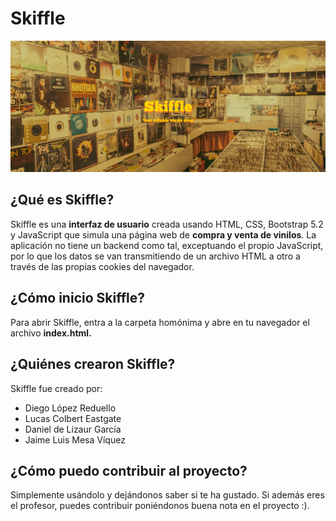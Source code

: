 # Skiffle
![Imagen de Skiffle](https://github.com/Ravenrex10/InterfacesGrupoD2023/blob/main/Skiffle/images/Skiffle.png?raw=true)
## ¿Qué es Skiffle?
Skiffle es una **interfaz de usuario** creada usando HTML, CSS, Bootstrap 5.2 y JavaScript que simula una página web de **compra y venta de vinilos**. La aplicación no tiene un backend como tal, exceptuando el propio JavaScript, por lo que los datos se van transmitiendo de un archivo HTML a otro a través de las propias cookies del navegador.
## ¿Cómo inicio Skiffle?
Para abrir Skiffle, entra a la carpeta homónima y abre en tu navegador el archivo **index.html.**
## ¿Quiénes crearon Skiffle?
Skiffle fue creado por:
* Diego López Reduello
* Lucas Colbert Eastgate
* Daniel de Lizaur García
* Jaime Luis Mesa Víquez
## ¿Cómo puedo contribuir al proyecto?
Simplemente usándolo y dejándonos saber si te ha gustado. Si además eres el profesor, puedes contribuir poniéndonos buena nota en el proyecto :).

